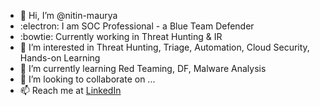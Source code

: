 - 👋 Hi, I’m @nitin-maurya
- :electron: I am SOC Professional - a Blue Team Defender
- :bowtie: Currently working in Threat Hunting & IR
- 👀 I’m interested in Threat Hunting, Triage, Automation, Cloud Security, Hands-on Learning
- 🌱 I’m currently learning Red Teaming, DF, Malware Analysis
- 💞️ I’m looking to collaborate on ...
- 📫 Reach me at <a href="https://www.linkedin.com/in/maurya-nittin/">LinkedIn</a>
